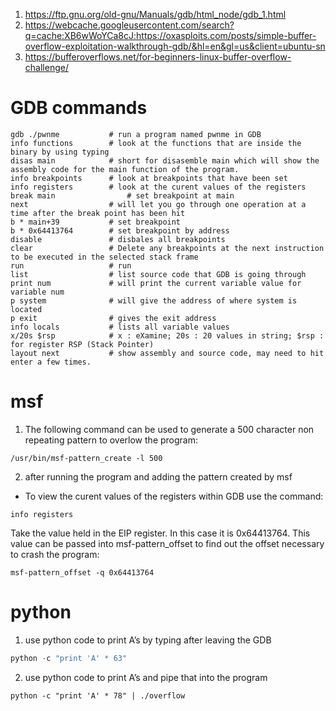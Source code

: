 1. https://ftp.gnu.org/old-gnu/Manuals/gdb/html_node/gdb_1.html
2. https://webcache.googleusercontent.com/search?q=cache:XB6wWoYCa8cJ:https://oxasploits.com/posts/simple-buffer-overflow-exploitation-walkthrough-gdb/&hl=en&gl=us&client=ubuntu-sn
3. https://bufferoverflows.net/for-beginners-linux-buffer-overflow-challenge/


# GDB commands
```
gdb ./pwnme           # run a program named pwnme in GDB 
info functions        # look at the functions that are inside the binary by using typing 
disas main            # short for disasemble main which will show the assembly code for the main function of the program.
info breakpoints      # look at breakpoints that have been set
info registers        # look at the curent values of the registers
break main                # set breakpoint at main
next                  # will let you go through one operation at a time after the break point has been hit
b * main+39           # set breakpoint 
b * 0x64413764        # set breakpoint by address
disable               # disbales all breakpoints
clear                 # Delete any breakpoints at the next instruction to be executed in the selected stack frame
run                   # run
list                  # list source code that GDB is going through
print num             # will print the current variable value for variable num
p system              # will give the address of where system is located
p exit                # gives the exit address
info locals           # lists all variable values
x/20s $rsp            # x : eXamine; 20s : 20 values in string; $rsp : for register RSP (Stack Pointer)
layout next           # show assembly and source code, may need to hit enter a few times. 
```

# msf
1. The following command can be used to generate a 500 character non repeating pattern to overlow the program:
```
/usr/bin/msf-pattern_create -l 500
```
2. after running the program and adding the pattern created by msf
- To view the curent values of the registers within GDB use the command:
```
info registers
```
Take the value held in the EIP register. In this case it is 0x64413764. This value can be passed into msf-pattern_offset to find out the offset necessary to crash the program:
```
msf-pattern_offset -q 0x64413764
```

# python
1. use python code to print A’s by typing after leaving the GDB
```python
python -c "print 'A' * 63"
```

2. use python code to print A’s and pipe that into the program
```
python -c "print 'A' * 78" | ./overflow
```











